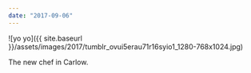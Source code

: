 ```yaml
---
date: "2017-09-06"
---
```


![yo yo]({{ site.baseurl }}/assets/images/2017/tumblr_ovui5erau71r16syio1_1280-768x1024.jpg)

The new chef in Carlow.
